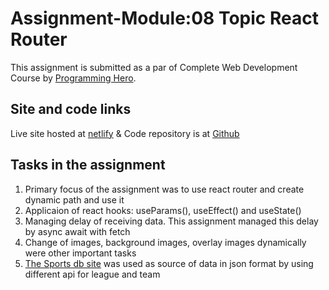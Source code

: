# Assignment-Module:08 Topic React Router

This assignment is submitted as a par of Complete Web Development Course by [Programming Hero](https://web.programming-hero.com/).

## Site and code links
Live site hosted at [netlify](https://app.netlify.com/sites/mighty-english-teams/settings/domain) 
& Code repository is at [Github](https://github.com/Porgramming-Hero-web-course/react-router-farukhrana14)

## Tasks in the assignment

1. Primary focus of the assignment was to use react router and create dynamic path and use it
2. Applicaion of react hooks: useParams(), useEffect() and useState()
3. Managing delay of receiving data. This assignment managed this delay by async await with fetch
4. Change of images, background images, overlay images dynamically were other important tasks
5. [The Sports db site](https://www.thesportsdb.com/api.php) was used as source of data in json format by using different api for league and team


